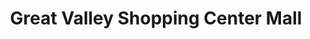 ---
title: "Great Valley Shopping Center Mall"
url: /malvern/great-valley-shopping-center-mall/
shop: mall
---